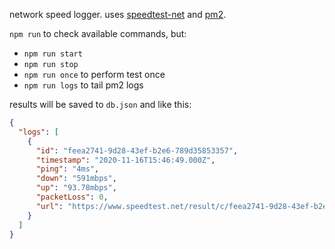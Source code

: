 network speed logger. uses [speedtest-net](https://github.com/ddsol/speedtest.net) and [pm2](https://pm2.keymetrics.io/).

`npm run` to check available commands, but:
* `npm run start`
* `npm run stop`
* `npm run once` to perform test once
* `npm run logs` to tail pm2 logs

results will be saved to `db.json` and like this:

```json
{
  "logs": [
    {
      "id": "feea2741-9d28-43ef-b2e6-789d35853357",
      "timestamp": "2020-11-16T15:46:49.000Z",
      "ping": "4ms",
      "down": "591mbps",
      "up": "93.78mbps",
      "packetLoss": 0,
      "url": "https://www.speedtest.net/result/c/feea2741-9d28-43ef-b2e6-789d35853357"
    }
  ]
}
```
